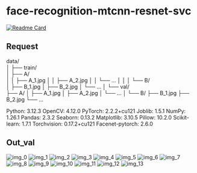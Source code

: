 # face-recognition-mtcnn-resnet-svc
[![Readme Card](https://github-readme-stats.vercel.app/api/pin/?username=HuySang-04&repo=face-recognition-mtcnn-resnet-svc&theme=radical)](https://github.com/HuySang-04/face-recognition-mtcnn-resnet-svc)

## Request
data/              
│
├── train/            
│   ├── A/           
│   │   ├── A_1.jpg
│   │   ├── A_2.jpg
│   │   └── ...
│   │
│   └── B/          
│       ├── B_1.jpg
│       ├── B_2.jpg
│       └── ...
│
└── val/             
    ├── A/
    │   ├── A_1.jpg
    │   ├── A_2.jpg
    │   └── ...
    │
    └── B/
        ├── B_1.jpg
        ├── B_2.jpg
        └── ...

Python: 3.12.3
OpenCV: 4.12.0
PyTorch: 2.2.2+cu121
Joblib: 1.5.1
NumPy: 1.26.1
Pandas: 2.3.2
Seaborn: 0.13.2
Matplotlib: 3.10.5
Pillow: 10.2.0
Scikit-learn: 1.7.1
Torchvision: 0.17.2+cu121
Facenet-pytorch: 2.6.0

## Out_val

![img_0](out_val/img_0.jpg)
![img_1](out_val/img_1.jpg)
![img_2](out_val/img_2.jpg)
![img_3](out_val/img_3.jpg)
![img_4](out_val/img_4.jpg)
![img_5](out_val/img_5.jpg)
![img_6](out_val/img_6.jpg)
![img_7](out_val/img_7.jpg)
![img_8](out_val/img_8.jpg)
![img_9](out_val/img_9.jpg)
![img_10](out_val/img_10.jpg)
![img_11](out_val/img_11.jpg)
![img_12](out_val/img_12.jpg)
![img_13](out_val/img_13.jpg)
